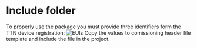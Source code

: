 # Include folder

To properly use the package you must provide three identifiers form the TTN device registration: 
![EUIs](https://raw.githubusercontent.com/s54mtb/LoRaMultiSen/master/images/EUIs.JPG)
Copy the values to comissioning header file template and include the file in the project.
